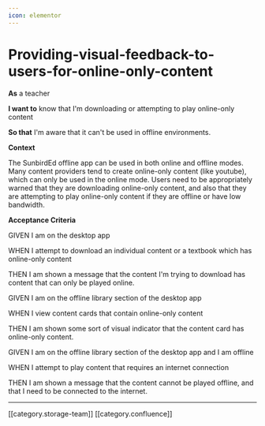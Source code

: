```yaml
---
icon: elementor
---
```


# Providing-visual-feedback-to-users-for-online-only-content

**As** a teacher

**I want to** know that I'm downloading or attempting to play online-only content

**So that** I'm aware that it can't be used in offline environments.&#x20;

**Context**

The SunbirdEd offline app can be used in both online and offline modes. Many content providers tend to create online-only content (like youtube), which can only be used in the online mode. Users need to be appropriately warned that they are downloading online-only content, and also that they are attempting to play online-only content if they are offline or have low bandwidth.&#x20;

**Acceptance Criteria**

GIVEN I am on the desktop app&#x20;

WHEN I attempt to download an individual content or a textbook which has online-only content&#x20;

THEN I am shown a message that the content I'm trying to download has content that can only be played online.&#x20;

GIVEN I am on the offline library section of the desktop app

WHEN I view content cards that contain online-only content

THEN I am shown some sort of visual indicator that the content card has online-only content.&#x20;

GIVEN I am on the offline library section of the desktop app and I am offline&#x20;

WHEN I attempt to play content that requires an internet connection

THEN I am shown a message that the content cannot be played offline, and that I need to be connected to the internet.&#x20;

***

\[\[category.storage-team]] \[\[category.confluence]]
